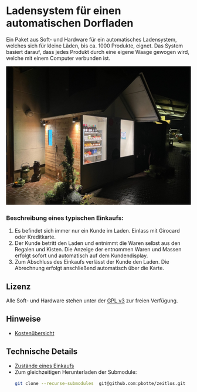# Ladensystem für einen automatischen Dorfladen

Ein Paket aus Soft- und Hardware für ein automatisches Ladensystem, welches sich für kleine Läden, bis ca. 1000 Produkte, eignet. Das System basiert darauf, dass jedes Produkt durch eine eigene Waage gewogen wird, welche mit einem Computer verbunden ist.

![](https://raw.githubusercontent.com/pbotte/zeitlos/master/Projektmaterial/DorfladenTeststand2022.jpeg)

### Beschreibung eines typischen Einkaufs:
1. Es befindet sich immer nur ein Kunde im Laden. Einlass mit Girocard oder Kreditkarte.
2. Der Kunde betritt den Laden und entnimmt die Waren selbst aus den Regalen und Kisten. Die Anzeige der entnommen Waren und Massen erfolgt sofort und automatisch auf dem Kundendisplay.
3. Zum Abschluss des Einkaufs verlässt der Kunde den Laden. Die Abrechnung erfolgt anschließend automatisch über die Karte.



## Lizenz
Alle Soft- und Hardware stehen unter der [GPL v3](https://github.com/pbotte/zeitlos/blob/master/LICENSE) zur freien Verfügung.


## Hinweise
* [Kostenübersicht](kostenuebersicht.md)

## Technische Details 
* [Zustände eines Einkaufs](ablauf.md)
* Zum gleichzeitigen Herunterladen der Submodule: 
  ```bash
  git clone --recurse-submodules  git@github.com:pbotte/zeitlos.git
  ```


